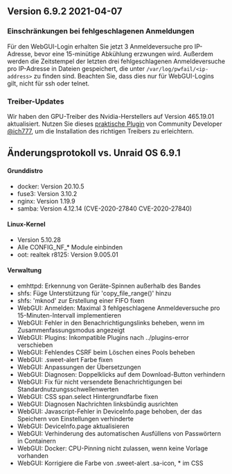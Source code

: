 ## Version 6.9.2 2021-04-07

### **Einschränkungen bei fehlgeschlagenen Anmeldungen**

Für den WebGUI-Login erhalten Sie jetzt 3 Anmeldeversuche pro IP-Adresse, bevor eine 15-minütige Abkühlung erzwungen wird. Außerdem werden die Zeitstempel der letzten drei fehlgeschlagenen Anmeldeversuche pro IP-Adresse in Dateien gespeichert, die unter `/var/log/pwfail/<ip-address>` zu finden sind. Beachten Sie, dass dies nur für WebGUI-Logins gilt, nicht für ssh oder telnet.

### **Treiber-Updates**

Wir haben den GPU-Treiber des Nvidia-Herstellers auf Version 465.19.01 aktualisiert. Nutzen Sie dieses [praktische Plugin](https://raw.githubusercontent.com/ich777/unraid-nvidia-driver/master/nvidia-driver.plg) von Community Developer [@ich777](https://forums.unraid.net/profile/72388-ich777/), um die Installation des richtigen Treibers zu erleichtern.

## Änderungsprotokoll vs. Unraid OS 6.9.1

#### Grunddistro

- docker: Version 20.10.5
- fuse3: Version 3.10.2
- nginx: Version 1.19.9
- samba: Version 4.12.14 (CVE-2020-27840 CVE-2020-27840)

#### Linux-Kernel

- Version 5.10.28
- Alle CONFIG_NF_\* Module einbinden
- oot: realtek r8125: Version 9.005.01

#### Verwaltung

- emhttpd: Erkennung von Geräte-Spinnen außerhalb des Bandes
- shfs: Füge Unterstützung für 'copy\_file\_range()' hinzu
- shfs: 'mknod' zur Erstellung einer FIFO fixen
- WebGUI: Anmelden: Maximal 3 fehlgeschlagene Anmeldeversuche pro 15-Minuten-Intervall implementieren
- WebGUI: Fehler in den Benachrichtigungslinks beheben, wenn im Zusammenfassungsmodus angezeigt
- WebGUI: Plugins: Inkompatible Plugins nach ../plugins-error verschieben
- WebGUI: Fehlendes CSRF beim Löschen eines Pools beheben
- WebGUI: .sweet-alert Farbe fixen
- WebGUI: Anpassungen der Übersetzungen
- WebGUI: Diagnosen: Doppelklicks auf dem Download-Button verhindern
- WebGUI: Fix für nicht versendete Benachrichtigungen bei Standardnutzungsschwellenwerten
- WebGUI: CSS span.select Hintergrundfarbe fixen
- WebGUI: Diagnosen Nachrichten linksbündig ausrichten
- WebGUI: Javascript-Fehler in DeviceInfo.page behoben, der das Speichern von Einstellungen verhinderte
- WebGUI: DeviceInfo.page aktualisieren
- WebGUI: Verhinderung des automatischen Ausfüllens von Passwörtern in Containern
- WebGUI: Docker: CPU-Pinning nicht zulassen, wenn keine Vorlage vorhanden
- WebGUI: Korrigiere die Farbe von .sweet-alert .sa-icon, \* im CSS
